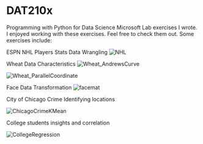 # DAT210x
Programming with Python for Data Science Microsoft Lab exercises I wrote. I enjoyed working with these exercises. Feel free to check them out. Some exercises include:

ESPN NHL Players Stats Data Wrangling
![NHL](https://user-images.githubusercontent.com/44904887/56475880-cca1ee80-644b-11e9-8819-32a5d1234c11.PNG)

Wheat Data Characteristics
![Wheat_AndrewsCurve](https://user-images.githubusercontent.com/44904887/56475897-f8bd6f80-644b-11e9-8fcc-b9dd4b473638.PNG)


![Wheat_ParallelCoordinate](https://user-images.githubusercontent.com/44904887/56475901-04a93180-644c-11e9-9272-adb8751bdc10.PNG)

Face Data Transformation 
![facemat](https://user-images.githubusercontent.com/44904887/56475905-15f23e00-644c-11e9-9825-62e5f1ec4358.PNG)

City of Chicago Crime Identifying locations

![ChicagoCrimeKMean](https://user-images.githubusercontent.com/44904887/56475912-3ae6b100-644c-11e9-8076-0b42a112e599.PNG)

College students insights and correlation

![CollegeRegression](https://user-images.githubusercontent.com/44904887/56475924-45a14600-644c-11e9-9c5a-ee5f35cfa3ec.PNG)






